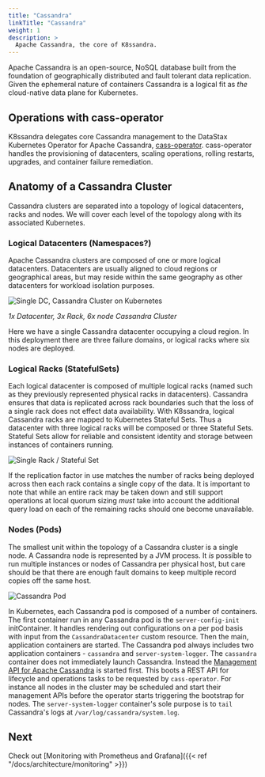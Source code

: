 ```yaml
---
title: "Cassandra"
linkTitle: "Cassandra"
weight: 1
description: >
  Apache Cassandra, the core of K8ssandra.
---
```


 Apache Cassandra is an open-source, NoSQL database built from the foundation of geographically distributed and fault tolerant data replication. Given the ephemeral nature of containers Cassandra is a logical fit as _the_ cloud-native data plane for Kubernetes. 
 
## Operations with cass-operator
 
K8ssandra delegates core Cassandra management to the DataStax Kubernetes Operator for Apache Cassandra, [cass-operator](https://github.com/datastax/cass-operator). cass-operator handles the provisioning of datacenters, scaling operations, rolling restarts, upgrades, and container failure remediation. 
 
## Anatomy of a Cassandra Cluster

 Cassandra clusters are separated into a topology of logical datacenters, racks and nodes. We will cover each level of the topology along with its associated Kubernetes.

### Logical Datacenters (Namespaces?)

Apache Cassandra clusters are composed of one or more logical datacenters. Datacenters are usually aligned to cloud regions or geographical areas, but may reside within the same geography as other datacenters for workload isolation purposes.

![Single DC, Cassandra Cluster on Kubernetes](cassandra-bootstrap-5.png)

_1x Datacenter, 3x Rack, 6x node Cassandra Cluster_

Here we have a single Cassandra datacenter occupying a cloud region. In this deployment there are three failure domains, or logical racks where six nodes are deployed.

### Logical Racks (StatefulSets)

Each logical datacenter is composed of multiple logical racks (named such as they previously represented physical racks in datacenters). Cassandra ensures that data is replicated across rack boundaries such that the loss of a single rack does not effect data availability. With K8ssandra, logical Cassandra racks are mapped to Kubernetes Stateful Sets. Thus a datacenter with three logical racks will be composed or three Stateful Sets. Stateful Sets allow for reliable and consistent identity and storage between instances of containers running.

![Single Rack / Stateful Set](cassandra-rack.png)

If the replication factor in use matches the number of racks being deployed across then each rack contains a single copy of the data. It is important to note that while an entire rack may be taken down and still support operations at local quorum sizing _must_ take into account the additional query load on each of the remaining racks should one become unavailable.

### Nodes (Pods)

The smallest unit within the topology of a Cassandra cluster is a single node. A Cassandra node is represented by a JVM process. It _is_ possible to run multiple instances or nodes of Cassandra per physical host, but care should be that there are enough fault domains to keep multiple record copies off the same host. 

![Cassandra Pod](cassandra-pod.png)

In Kubernetes, each Cassandra pod is composed of a number of containers. The first container run in any Cassandra pod is the `server-config-init` initContainer. It handles rendering out configurations on a per pod basis with input from the `CassandraDatacenter` custom resource. Then the main, application containers are started. The Cassandra pod always includes two application containers - `cassandra` and `server-system-logger`. The `cassandra` container does not immediately launch Cassandra. Instead the [Management API for Apache Cassandra](https://github.com/datastax/management-api-for-apache-cassandra) is started first. This boots a REST API for lifecycle and operations tasks to be requested by `cass-operator`. For instance all nodes in the cluster may be scheduled and start their management APIs before the operator starts triggering the bootstrap for nodes. The `server-system-logger` container's sole purpose is to `tail` Cassandra's logs at `/var/log/cassandra/system.log`.

## Next

Check out [Monitoring with Prometheus and Grafana]({{< ref "/docs/architecture/monitoring" >}})
